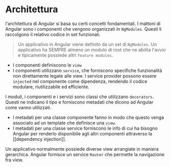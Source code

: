 # Architettura

l'architettura di Angular si basa su certi concetti fondamentali. I mattoni di Angular sono i componenti che vengono organizzati in `NgModules`.
Questi li raccolgono il relativo codice in set funzionali.

>Un applicativo in Angular viene definito da un set di `NgModules`. Un applicativo ha SEMPRE almeno un modulo di root che ne abilita l'avvio e tipicamente possiede altri `feature modules`.

- I componenti definiscono le `view`
- I componenti utilizzano `service`, che forniscono specifiche funzionalità non direttamente legate alle view. I service provider possono essere `injected` nel componente come dipendenza, rendendo il codice modulare, riutilizzabile ed efficiente.

I moduli, i componenti e i servizi sono classi che utilizzano `decorators`. Questi ne indicano il tipo e forniscono metadati che dicono ad Angular come vanno utilizzati.

- I metadati per una classe componente fanno in modo che questo venga associato ad un template che definisce una `view`.
- I metadati per una classe service forniscono le info di cui ha bisogno Angular per renderlo disponibile agli altri componenti attraverso la [[dependency injection]].

Un applicativo normalmente possiede diverse view arrangiate in maniera gerarchica. Angular fornisce un service `Router` che permette la navigazione fra view. 